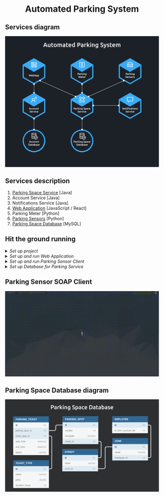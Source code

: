 <h1 align="center">Automated Parking System</h1>

## Services diagram

<p align="center"> 
    <img width="600" src="./docs/services.png" alt="Services Diagram">
</p>

## Services description

1. [Parking Space Service](./01_parking_space_service/) [Java]
2. Account Service [Java]
3. Notifications Service [Java]
4. [Web Application](./04_web_application/) [JavaScript / React]
5. Parking Meter [Python]
6. [Parking Sensors](./06_parking_sensor) [Python]
7. [Parking Space Database](./07_parking_space_database) [MySQL]

## Hit the ground running

<details><summary><i>Set up project</i></summary><p>

```bash
# clone repository
git clone https://github.com/SkalskiP/WebServicesShowOff.git

# navigate to main directory
cd WebServicesShowOff
```
</p></details>

<details><summary><i>Set up and run Web Application</i></summary><p>

```bash
# navigate to web application directory
cd 04_web_application

# install dependencies
npm install

# serve with hot reload at localhost:3000
npm start
```
</p></details>

<details><summary><i>Set up and run Parking Sensor Client</i></summary><p>

```bash
# navigate to parking sensor directory
cd 06_parking_sensor

# run set up shell script
sudo sh setup_python_with_env.sh

# activate virtual environment
source .env/bin/activate

# run client
python3 parking_sensor_terminal.py
```
</p></details>

<details><summary><i>Set up Database for Parking Service</i></summary><p>

1. Install MySQL on your system
2. Create Database and run provided SQL script
3. Set up MySQL on Application Server
4. Add datasource to your application server with JNDI name java:/PARKING_SPACE
5. Profit

</p></details>

## Parking Sensor SOAP Client

<p align="center"> 
    <img width="600" src="./docs/parking_sensor_mock.gif" alt="Services Diagram">
</p>

## Parking Space Database diagram

<p align="center"> 
    <img width="600" src="./docs/parking_space_database.png" alt="Services Diagram">
</p>
